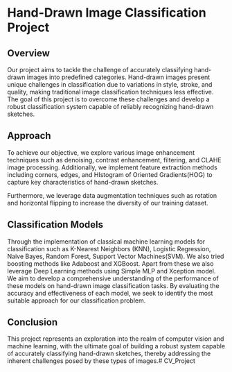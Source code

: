 # Hand-Drawn Image Classification Project

## Overview

Our project aims to tackle the challenge of accurately classifying hand-drawn images into predefined categories. Hand-drawn images present unique challenges in classification due to variations in style, stroke, and quality, making traditional image classification techniques less effective. The goal of this project is to overcome these challenges and develop a robust classification system capable of reliably recognizing hand-drawn sketches.

## Approach

To achieve our objective, we explore various image enhancement techniques such as denoising, contrast enhancement, filtering, and CLAHE image processing. Additionally, we implement feature extraction methods including corners, edges, and  HIstogram of Oriented Gradients(HOG) to capture key characteristics of hand-drawn sketches.

Furthermore, we leverage data augmentation techniques such as rotation and horizontal flipping to increase the diversity of our training dataset.

## Classification Models

Through the implementation of classical machine learning models for classification such as K-Nearest Neighbors (KNN), Logistic Regression, Naive Bayes, Random Forest, Support Vector Machines(SVM). We also tried boosting methods like Adaboost and XGBoost. Apart from these we also leverage Deep Learning methods using Simple MLP and Xception model. We aim to develop a comprehensive understanding of the performance of these models on hand-drawn image classification tasks. By evaluating the accuracy and effectiveness of each model, we seek to identify the most suitable approach for our classification problem.

## Conclusion

This project represents an exploration into the realm of computer vision and machine learning, with the ultimate goal of building a robust system capable of accurately classifying hand-drawn sketches, thereby addressing the inherent challenges posed by these types of images.# CV_Project
